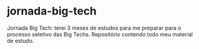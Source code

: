 # jornada-big-tech
Jornada Big Tech: terei 3 meses de estudos para me preparar para o processo seletivo das Big Techs. Repositório contendo todo meu material de estudo.
